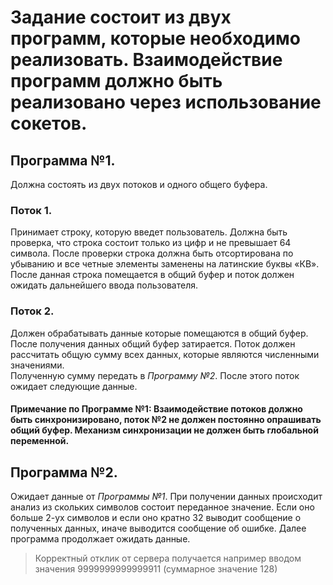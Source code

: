 # Задание состоит из двух программ, которые необходимо реализовать. Взаимодействие программ должно быть реализовано через использование сокетов.

## Программа №1.

Должна состоять из двух потоков и одного общего буфера. 
### Поток 1.  
Принимает строку, которую введет пользователь.
Должна быть проверка, что строка состоит только из цифр и не превышает 64 символа. 
После проверки строка должна быть отсортирована по убыванию и все четные элементы заменены на латинские буквы «КВ». 
После данная строка помещается в общий буфер и поток должен ожидать дальнейшего ввода пользователя.

### Поток 2. 
Должен обрабатывать данные которые помещаются в общий буфер. 
После получения данных общий буфер затирается. 
Поток должен рассчитать общую сумму всех данных, которые являются численными значениями.  
Полученную сумму передать в *Программу №2*. 
После этого поток ожидает следующие данные.

#### Примечание по Программе №1: Взаимодействие потоков должно быть синхронизировано, поток №2 не должен постоянно опрашивать общий буфер. Механизм синхронизации не должен быть глобальной переменной.



## Программа №2. 

Ожидает данные от *Программы №1*. 
При получении данных происходит анализ из скольких символов состоит переданное значение. 
Если оно больше 2-ух символов и если оно кратно 32 выводит сообщение о полученных данных, иначе выводится сообщение об ошибке. 
Далее программа продолжает ожидать данные.


> Корректный отклик от сервера получается например вводом значения 9999999999999911 (суммарное значение 128)
